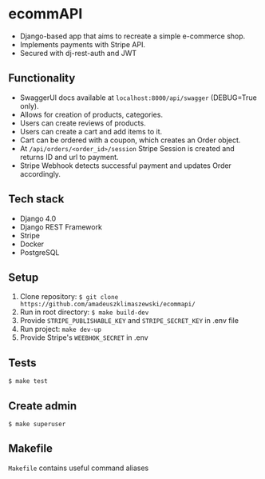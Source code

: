 # ecommAPI
* Django-based app that aims to recreate a simple e-commerce shop.
* Implements payments with Stripe API.
* Secured with dj-rest-auth and JWT

## Functionality
* SwaggerUI docs available at `localhost:8000/api/swagger` (DEBUG=True only).
* Allows for creation of products, categories.
* Users can create reviews of products.
* Users can create a cart and add items to it.
* Cart can be ordered with a coupon, which creates an Order object.
* At `/api/orders/<order_id>/session` Stripe Session is created and returns ID and url to payment.
* Stripe Webhook detects successful payment and updates Order accordingly.

## Tech stack
* Django 4.0
* Django REST Framework
* Stripe
* Docker
* PostgreSQL

## Setup
1. Clone repository:
`$ git clone https://github.com/amadeuszklimaszewski/ecommapi/`
2. Run in root directory:
`$ make build-dev`
3. Provide `STRIPE_PUBLISHABLE_KEY` and `STRIPE_SECRET_KEY` in .env file
4. Run project: `make dev-up`
5. Provide Stripe's `WEEBHOK_SECRET` in .env

## Tests
`$ make test`

## Create admin
`$ make superuser`

## Makefile
`Makefile` contains useful command aliases

